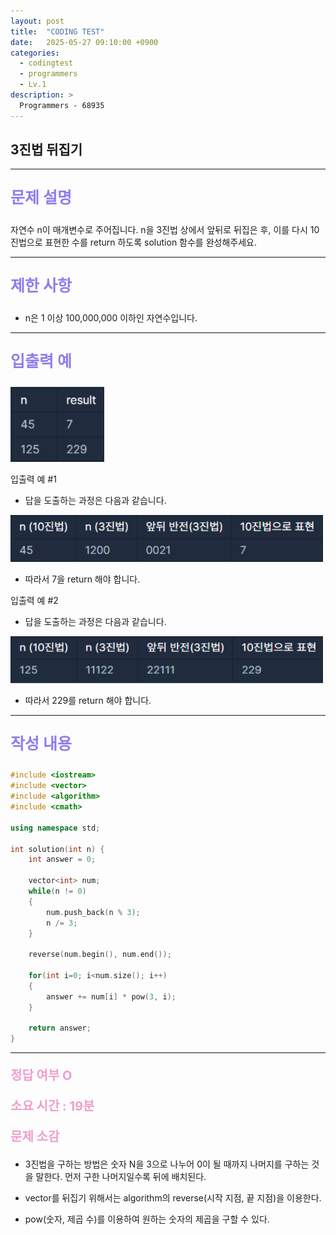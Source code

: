 ```yaml
---
layout: post
title:  "CODING TEST"
date:   2025-05-27 09:10:00 +0900
categories:
  - codingtest
  - programmers
  - Lv.1
description: >
  Programmers - 68935
---
```

## 3진법 뒤집기

---

<p style = "color:#8f7cee; font-size:25px; font-weight:bold">
문제 설명
</p>

자연수 n이 매개변수로 주어집니다. n을 3진법 상에서 앞뒤로 뒤집은 후, 이를 다시 10진법으로 표현한 수를 return 하도록 solution 함수를 완성해주세요.

---

<p style = "color:#8f7cee; font-size:25px; font-weight:bold">
제한 사항
</p>

- n은 1 이상 100,000,000 이하인 자연수입니다.

---

<p style = "color:#8f7cee; font-size:25px; font-weight:bold">
입출력 예
</p>

<img src = "/assets/img/codingtest/68935_1.png" width = "150" height = "120">

입출력 예 #1
- 답을 도출하는 과정은 다음과 같습니다.

<img src = "/assets/img/codingtest/68935_2.png" width = "500" height = "75">

- 따라서 7을 return 해야 합니다.

입출력 예 #2
- 답을 도출하는 과정은 다음과 같습니다.

<img src = "/assets/img/codingtest/68935_3.png" width = "500" height = "75">

- 따라서 229를 return 해야 합니다.

---

<p style = "color:#8f7cee; font-size:25px; font-weight:bold">
작성 내용
</p>

```cpp
#include <iostream>
#include <vector>
#include <algorithm>
#include <cmath>

using namespace std;

int solution(int n) {
    int answer = 0;
    
    vector<int> num;
    while(n != 0)
    {
        num.push_back(n % 3);
        n /= 3;
    }
    
    reverse(num.begin(), num.end());
    
    for(int i=0; i<num.size(); i++)
    {
        answer += num[i] * pow(3, i);
    }
    
    return answer;
}
```

---

<p style = "color:#ed9ece; font-size:20px; font-weight:bold">
정답 여부 O
</p>

<p style = "color:#ed9ece; font-size:20px; font-weight:bold">
소요 시간 : 19분
</p>

<p style = "color:#ed9ece; font-size:20px; font-weight:bold">
문제 소감
</p>

- 3진법을 구하는 방법은 숫자 N을 3으로 나누어 0이 될 때까지 나머지를 구하는 것을 말한다. 먼저 구한 나머지일수록 뒤에 배치된다.

- vector를 뒤집기 위해서는 algorithm의 reverse(시작 지점, 끝 지점)을 이용한다.

- pow(숫자, 제곱 수)를 이용하여 원하는 숫자의 제곱을 구할 수 있다.